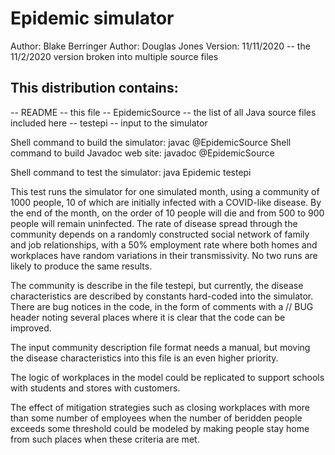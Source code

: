 # Epidemic simulator
Author: Blake Berringer
Author: Douglas Jones
Version: 11/11/2020 -- the 11/2/2020 version broken into multiple source files

## This distribution contains:

-- README -- this file
-- EpidemicSource -- the list of all Java source files included here
-- testepi -- input to the simulator

Shell command to build the simulator: javac @EpidemicSource
Shell command to build Javadoc web site: javadoc @EpidemicSource

Shell command to test the simulator: java Epidemic testepi

This test runs the simulator for one simulated month, using a community of
1000 people, 10 of which are initially infected with a COVID-like disease.
By the end of the month, on the order of 10 people will die and from 500 to 900
people will remain uninfected.  The rate of disease spread through the
community depends on a randomly constructed social network of family and
job relationships, with a 50% employment rate where both homes and workplaces
have random variations in their transmissivity.  No two runs are likely to
produce the same results.

The community is describe in the file testepi, but currently, the disease
characteristics are described by constants hard-coded into the simulator.
There are bug notices in the code, in the form of comments with a // BUG
header noting several places where it is clear that the code can be
improved.

The input community description file format needs a manual, but moving
the disease characteristics into this file is an even higher priority.

The logic of workplaces in the model could be replicated to support schools
with students and stores with customers.

The effect of mitigation strategies such as closing workplaces with more than
some number of employees when the number of beridden people exceeds some
threshold could be modeled by making people stay home from such places when
these criteria are met.
